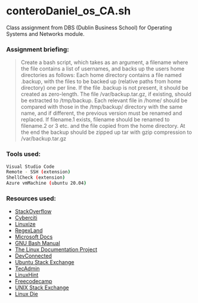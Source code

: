 # conteroDaniel_os_CA.sh

Class assignment from DBS (Dublin Business School) for Operating Systems and Networks module.


### Assignment briefing:
> Create a bash script, which takes as an argument, a filename where the file  contains a list of usernames, and backs up the users home directories as follows:
Each home directory contains a file named .backup, with the files to be backed up (relative paths from home directory) one per line. If the file .backup is not present, it should be created as zero-length.
The file /var/backup.tar.gz, if existing, should be extracted to /tmp/backup.
Each relevant file in /home/<user> should be compared with those in the /tmp/backup/<user> directory with the same name, and if different, the previous version must be renamed and replaced. If filename.1 exists, filename should be renamed to filename.2 or 3 etc. and the file copied from the home directory. 
At the end the backup should be zipped up tar with gzip compression to /var/backup.tar.gz

### Tools used:

```sh
Visual Studio Code
Remote - SSH (extension)
ShellCheck (extension)
Azure vmMachine (ubuntu 20.04)
```

### Resources used:

- [StackOverflow](https://stackoverflow.com/)
- [Cyberciti](https://www.cyberciti.biz/)
- [Linuxize](https://linuxize.com/)
- [RegexLand](https://regexland.com/)
- [Microsoft Docs](https://docs.microsoft.com/en-us/)
- [GNU Bash Manual](https://www.gnu.org/savannah-checkouts/gnu/bash/manual/bash.html)
- [The Linux Documentation Project](https://tldp.org/LDP/Bash-Beginners-Guide/html/index.html)
- [DevConnected](https://devconnected.com/)
- [Ubuntu Stack Exchange](https://askubuntu.com/)
- [TecAdmin](https://tecadmin.net/)
- [LinuxHint](https://linuxhint.com/)
- [Freecodecamp](https://www.freecodecamp.org/)
- [UNIX Stack Exchange](https://unix.stackexchange.com/)
- [Linux Die](https://linux.die.net/)
